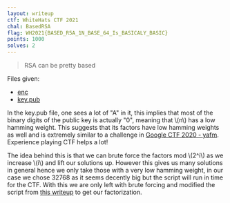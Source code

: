 ```yaml
---
layout: writeup
ctf: WhiteHats CTF 2021
chal: BasedRSA
flag: WH2021{BASED_R5A_1N_BASE_64_Is_BASICALY_BASIC}
points: 1000
solves: 2
---
```


> RSA can be pretty based

Files given:
 - [enc](enc)
 - [key.pub](key.pub)

In the key.pub file, one sees a lot of "A" in it, this implies that most of the binary digits of the public key is actually "0", meaning that \\(n\\) has a low hamming weight. This suggests that its factors have low hamming weights as well and is extremely similar to a challenge in [Google CTF 2020 - yafm](https://ctftime.org/task/12840). Experience playing CTF helps a lot!

The idea behind this is that we can brute force the factors mod \\(2^i\\) as we increase \\(i\\) and lift our solutions up. However this gives us many solutions in general hence we only take those with a very low hamming weight, in our case we chose 32768 as it seems decently big but the script will run in time for the CTF. With this we are only left with brute forcing and modified the script from [this writeup](https://ctftime.org/writeup/24038) to get our factorization.
